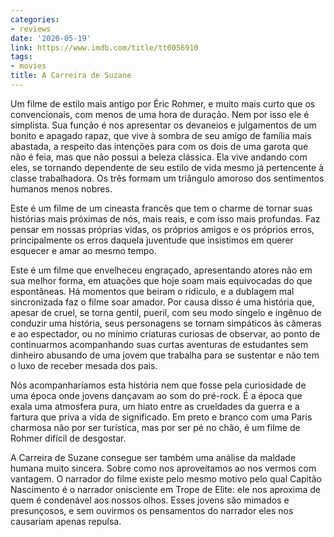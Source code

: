 ```yaml
---
categories:
- reviews
date: '2020-05-19'
link: https://www.imdb.com/title/tt0056910
tags:
- movies
title: A Carreira de Suzane
---
```


Um filme de estilo mais antigo por Éric Rohmer, e muito mais curto que os convencionais, com menos de uma hora de duração. Nem por isso ele é simplista. Sua função é nos apresentar os devaneios e julgamentos de um bonito e apagado rapaz, que vive à sombra de seu amigo de família mais abastada, a respeito das intenções para com os dois de uma garota que não é feia, mas que não possui a beleza clássica. Ela vive andando com eles, se tornando dependente de seu estilo de vida mesmo já pertencente à classe trabalhadora. Os três formam um triângulo amoroso dos sentimentos humanos menos nobres.

Este é um filme de um cineasta francês que tem o charme de tornar suas histórias mais próximas de nós, mais reais, e com isso mais profundas. Faz pensar em nossas próprias vidas, os próprios amigos e os próprios erros, principalmente os erros daquela juventude que insistimos em querer esquecer e amar ao mesmo tempo.

Este é um filme que envelheceu engraçado, apresentando atores não em sua melhor forma, em atuações que hoje soam mais equivocadas do que espontâneas. Há momentos que beiram o ridículo, e a dublagem mal sincronizada faz o filme soar amador. Por causa disso é uma história que, apesar de cruel, se torna gentil, pueril, com seu modo singelo e ingênuo de conduzir uma história, seus personagens se tornam simpáticos às câmeras e ao espectador, ou no mínimo criaturas curiosas de observar, ao ponto de continuarmos acompanhando suas curtas aventuras de estudantes sem dinheiro abusando de uma jovem que trabalha para se sustentar e não tem o luxo de receber mesada dos pais.

Nós acompanharíamos esta história nem que fosse pela curiosidade de uma época onde jovens dançavam ao som do pré-rock. É a época que exala uma atmosfera pura, um hiato entre as crueldades da guerra e a fartura que priva a vida de significado. Em preto e branco com uma Paris charmosa não por ser turística, mas por ser pé no chão, é um filme de Rohmer difícil de desgostar.

A Carreira de Suzane consegue ser também uma análise da maldade humana muito sincera. Sobre como nos aproveitamos ao nos vermos com vantagem. O narrador do filme existe pelo mesmo motivo pelo qual Capitão Nascimento é o narrador onisciente em Trope de Elite: ele nos aproxima de quem é condenável aos nossos olhos. Esses jovens são mimados e presunçosos, e sem ouvirmos os pensamentos do narrador eles nos causariam apenas repulsa.
